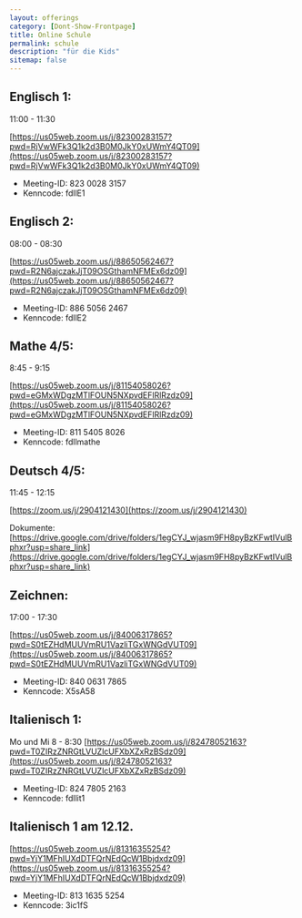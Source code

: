 ```yaml
---
layout: offerings
category: [Dont-Show-Frontpage]
title: Online Schule
permalink: schule
description: "für die Kids"
sitemap: false
---
```


## Englisch 1:
11:00 - 11:30

[https://us05web.zoom.us/j/82300283157?pwd=RjVwWFk3Q1k2d3B0M0JkY0xUWmY4QT09](https://us05web.zoom.us/j/82300283157?pwd=RjVwWFk3Q1k2d3B0M0JkY0xUWmY4QT09)

* Meeting-ID: 823 0028 3157
* Kenncode: fdllE1


## Englisch 2:
08:00 - 08:30

[https://us05web.zoom.us/j/88650562467?pwd=R2N6ajczakJjT09OSGthamNFMEx6dz09](https://us05web.zoom.us/j/88650562467?pwd=R2N6ajczakJjT09OSGthamNFMEx6dz09)
* Meeting-ID:  886 5056 2467
* Kenncode: fdllE2


## Mathe 4/5:
8:45 - 9:15

[https://us05web.zoom.us/j/81154058026?pwd=eGMxWDgzMTlFOUN5NXpvdEFlRlRzdz09](https://us05web.zoom.us/j/81154058026?pwd=eGMxWDgzMTlFOUN5NXpvdEFlRlRzdz09)
* Meeting-ID:  811 5405 8026
* Kenncode: fdllmathe


## Deutsch 4/5:
11:45 - 12:15

[https://zoom.us/j/2904121430](https://zoom.us/j/2904121430)

Dokumente: [https://drive.google.com/drive/folders/1egCYJ_wjasm9FH8pyBzKFwtIVulBphxr?usp=share_link](https://drive.google.com/drive/folders/1egCYJ_wjasm9FH8pyBzKFwtIVulBphxr?usp=share_link)

## Zeichnen:
17:00 - 17:30

[https://us05web.zoom.us/j/84006317865?pwd=S0tEZHdMUUVmRU1VazliTGxWNGdVUT09](https://us05web.zoom.us/j/84006317865?pwd=S0tEZHdMUUVmRU1VazliTGxWNGdVUT09)
* Meeting-ID:  840 0631 7865
* Kenncode: X5sA58


## Italienisch 1:
Mo und Mi 8 - 8:30
[https://us05web.zoom.us/j/82478052163?pwd=T0ZIRzZNRGtLVUZlcUFXbXZxRzBSdz09](https://us05web.zoom.us/j/82478052163?pwd=T0ZIRzZNRGtLVUZlcUFXbXZxRzBSdz09)
* Meeting-ID: 824 7805 2163
* Kenncode: fdllit1

## Italienisch 1 am 12.12.
[https://us05web.zoom.us/j/81316355254?pwd=YjY1MFhIUXdDTFQrNEdQcW1Bbjdxdz09](https://us05web.zoom.us/j/81316355254?pwd=YjY1MFhIUXdDTFQrNEdQcW1Bbjdxdz09)
* Meeting-ID: 813 1635 5254
* Kenncode: 3ic1fS
